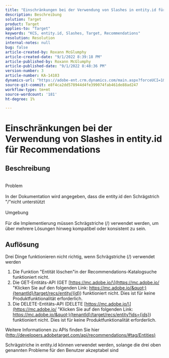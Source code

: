 ```yaml
---
title: "Einschränkungen bei der Verwendung von Slashes in entity.id für Recommendations"
description: Beschreibung
solution: Target
product: Target
applies-to: "Target"
keywords: "KCS, entity.id, Slashes, Target, Recommendations"
resolution: Resolution
internal-notes: null
bug: false
article-created-by: Roxann McGlumphy
article-created-date: "9/1/2022 8:39:18 PM"
article-published-by: Roxann McGlumphy
article-published-date: "9/1/2022 8:48:36 PM"
version-number: 3
article-number: KA-14103
dynamics-url: "https://adobe-ent.crm.dynamics.com/main.aspx?forceUCI=1&pagetype=entityrecord&etn=knowledgearticle&id=05f7ab20-362a-ed11-9db1-002248086a27"
source-git-commit: e8f4ca2dd578944d4fe399074fab461de88ad247
workflow-type: tm+mt
source-wordcount: '181'
ht-degree: 1%

---
```


# Einschränkungen bei der Verwendung von Slashes in entity.id für Recommendations

## Beschreibung

<br>Problem<br><br>
In der Dokumentation wird angegeben, dass die entity.id den Schrägstrich &quot;/&quot;nicht unterstützt
<br><br>Umgebung<br><br>
Für die Implementierung müssen Schrägstriche (/) verwendet werden, um über mehrere Lösungen hinweg kompatibel oder konsistent zu sein.


## Auflösung


Drei Dinge funktionieren nicht richtig, wenn Schrägstriche (/) verwendet werden

1. Die Funktion &quot;Entität löschen&quot;in der Recommendations-Katalogsuche funktioniert nicht.
2. Die GET-Entitäts-API (GET [https://mc.adobe.io/\](https://mc.adobe.io/ &quot;Klicken Sie auf den folgenden Link: https://mc.adobe.io/&quot;){tenantId}/target/recs/entity/{id}) funktioniert nicht. Dies ist für keine Produktfunktionalität erforderlich.
3. Die DELETE-Entitäts-API (DELETE [https://mc.adobe.io/\](https://mc.adobe.io/ &quot;Klicken Sie auf den folgenden Link: https://mc.adobe.io/&quot;){tenantId}/target/recs/entity?ids={ids}) funktioniert nicht. Dies ist für keine Produktfunktionalität erforderlich.


Weitere Informationen zu APIs finden Sie hier ([http://developers.adobetarget.com/api/recommendations/#tag/Entities)](http://developers.adobetarget.com/api/recommendations/#tag/Entities%29 "Klicken Sie auf den folgenden Link: http://developers.adobetarget.com/api/recommendations/#tag/Entities)")

Schrägstriche in entity.id können verwendet werden, solange die drei oben genannten Probleme für den Benutzer akzeptabel sind
